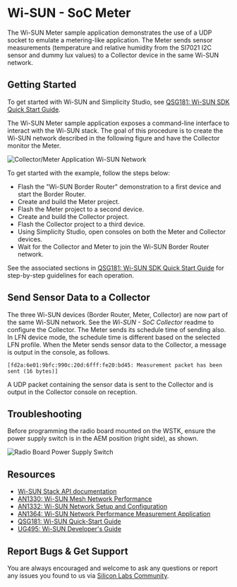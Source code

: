 # Wi-SUN - SoC Meter

The Wi-SUN Meter sample application demonstrates the use of a UDP socket to emulate a metering-like application. The Meter sends sensor measurements (temperature and relative humidity from the SI7021 I2C sensor and dummy lux values) to a Collector device in the same Wi-SUN network.

## Getting Started

To get started with Wi-SUN and Simplicity Studio, see [QSG181: Wi-SUN SDK Quick Start Guide](https://www.silabs.com/documents/public/quick-start-guides/qsg181-wi-sun-sdk-quick-start-guide.pdf).

The Wi-SUN Meter sample application exposes a command-line interface to interact with the Wi-SUN stack. The goal of this procedure is to create the Wi-SUN network described in the following figure and have the Collector monitor the Meter.

![Collector/Meter Application Wi-SUN Network](readme_img1.png)

To get started with the example, follow the steps below:

* Flash the "Wi-SUN Border Router" demonstration to a first device and start the Border Router.
* Create and build the Meter project.
* Flash the Meter project to a second device.
* Create and build the Collector project.
* Flash the Collector project to a third device.
* Using Simplicity Studio, open consoles on both the Meter and Collector devices.
* Wait for the Collector and Meter to join the Wi-SUN Border Router network.

See the associated sections in [QSG181: Wi-SUN SDK Quick Start Guide](https://www.silabs.com/documents/public/quick-start-guides/qsg181-wi-sun-sdk-quick-start-guide.pdf) for step-by-step guidelines for each operation.

## Send Sensor Data to a Collector

The three Wi-SUN devices (Border Router, Meter, Collector) are now part of the same Wi-SUN network. See the *Wi-SUN - SoC Collector* readme to configure the Collector.
The Meter sends its schedule time of sending also. In LFN device mode, the schedule time is different based on the selected LFN profile.
When the Meter sends sensor data to the Collector, a message is output in the console, as follows.

    [fd2a:6e01:9bfc:990c:20d:6fff:fe20:bd45: Measurement packet has been sent (16 bytes)]

A UDP packet containing the sensor data is sent to the Collector and is output in the Collector console on reception.

## Troubleshooting

Before programming the radio board mounted on the WSTK, ensure the power supply switch is in the AEM position (right side), as shown.

![Radio Board Power Supply Switch](readme_img0.png)

## Resources

* [Wi-SUN Stack API documentation](https://docs.silabs.com/wisun/latest)
* [AN1330: Wi-SUN Mesh Network Performance](https://www.silabs.com/documents/public/application-notes/an1330-wi-sun-network-performance.pdf)
* [AN1332: Wi-SUN Network Setup and Configuration](https://www.silabs.com/documents/public/application-notes/an1332-wi-sun-network-configuration.pdf)
* [AN1364: Wi-SUN Network Performance Measurement Application](https://www.silabs.com/documents/public/application-notes/an1364-wi-sun-network-performance-measurement-app.pdf)
* [QSG181: Wi-SUN Quick-Start Guide](https://www.silabs.com/documents/public/quick-start-guides/qsg181-wi-sun-sdk-quick-start-guide.pdf)
* [UG495: Wi-SUN Developer's Guide](https://www.silabs.com/documents/public/user-guides/ug495-wi-sun-developers-guide.pdf)

## Report Bugs & Get Support

You are always encouraged and welcome to ask any questions or report any issues you found to us via [Silicon Labs Community](https://community.silabs.com/s/topic/0TO1M000000qHc6WAE/wisun).
